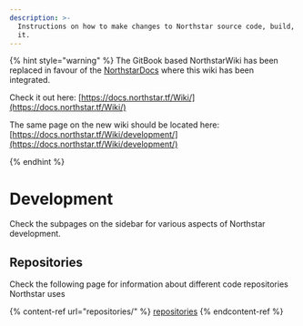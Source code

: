 ```yaml
---
description: >-
  Instructions on how to make changes to Northstar source code, build, and run
  it.
---
```


{% hint style="warning" %}
The GitBook based NorthstarWiki has been replaced in favour of the [NorthstarDocs](https://docs.northstar.tf/) where this wiki has been integrated.

Check it out here: [https://docs.northstar.tf/Wiki/](https://docs.northstar.tf/Wiki/)

The same page on the new wiki should be located here: [https://docs.northstar.tf/Wiki/development/](https://docs.northstar.tf/Wiki/development/)

{% endhint %}

# Development

Check the subpages on the sidebar for various aspects of Northstar development.

## Repositories

Check the following page for information about different code repositories Northstar uses

{% content-ref url="repositories/" %}
[repositories](repositories/)
{% endcontent-ref %}
